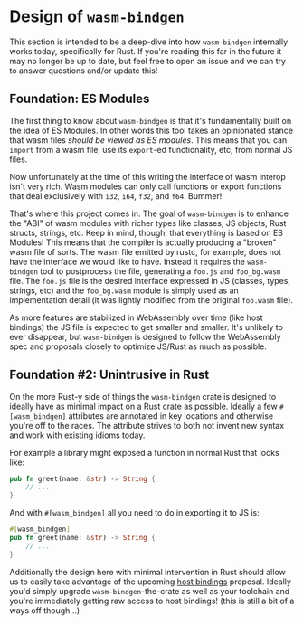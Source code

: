 # Design of `wasm-bindgen`

This section is intended to be a deep-dive into how `wasm-bindgen` internally
works today, specifically for Rust. If you're reading this far in the future it
may no longer be up to date, but feel free to open an issue and we can try to
answer questions and/or update this!

## Foundation: ES Modules

The first thing to know about `wasm-bindgen` is that it's fundamentally built on
the idea of ES Modules. In other words this tool takes an opinionated stance
that wasm files *should be viewed as ES modules*. This means that you can
`import` from a wasm file, use its `export`-ed functionality, etc, from normal
JS files.

Now unfortunately at the time of this writing the interface of wasm interop
isn't very rich. Wasm modules can only call functions or export functions that
deal exclusively with `i32`, `i64`, `f32`, and `f64`. Bummer!

That's where this project comes in. The goal of `wasm-bindgen` is to enhance the
"ABI" of wasm modules with richer types like classes, JS objects, Rust structs,
strings, etc. Keep in mind, though, that everything is based on ES Modules! This
means that the compiler is actually producing a "broken" wasm file of sorts. The
wasm file emitted by rustc, for example, does not have the interface we would
like to have. Instead it requires the `wasm-bindgen` tool to postprocess the
file, generating a `foo.js` and `foo_bg.wasm` file. The `foo.js` file is the
desired interface expressed in JS (classes, types, strings, etc) and the
`foo_bg.wasm` module is simply used as an implementation detail (it was
lightly modified from the original `foo.wasm` file).

As more features are stabilized in WebAssembly over time (like host bindings)
the JS file is expected to get smaller and smaller. It's unlikely to ever
disappear, but `wasm-bindgen` is designed to follow the WebAssembly spec and
proposals closely to optimize JS/Rust as much as possible.

## Foundation #2: Unintrusive in Rust

On the more Rust-y side of things the `wasm-bindgen` crate is designed to
ideally have as minimal impact on a Rust crate as possible. Ideally a few
`#[wasm_bindgen]` attributes are annotated in key locations and otherwise you're
off to the races. The attribute strives to both not invent new syntax and work
with existing idioms today.

For example a library might exposed a function in normal Rust that looks like:

```rust
pub fn greet(name: &str) -> String {
    // ...
}
```

And with `#[wasm_bindgen]` all you need to do in exporting it to JS is:

```rust
#[wasm_bindgen]
pub fn greet(name: &str) -> String {
    // ...
}
```

Additionally the design here with minimal intervention in Rust should allow us
to easily take advantage of the upcoming [host bindings][host] proposal. Ideally
you'd simply upgrade `wasm-bindgen`-the-crate as well as your toolchain and
you're immediately getting raw access to host bindings! (this is still a bit of
a ways off though...)

[host]: https://github.com/WebAssembly/host-bindings
